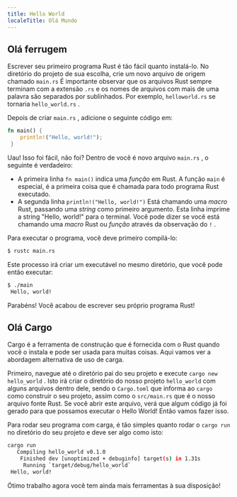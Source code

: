 ```yaml
---
title: Hello World
localeTitle: Olá Mundo
---
```

## Olá ferrugem

Escrever seu primeiro programa Rust é tão fácil quanto instalá-lo. No diretório do projeto de sua escolha, crie um novo arquivo de origem chamado `main.rs` É importante observar que os arquivos Rust sempre terminam com a extensão `.rs` e os nomes de arquivos com mais de uma palavra são separados por sublinhados. Por exemplo, `helloworld.rs` se tornaria `hello_world.rs` .

Depois de criar `main.rs` , adicione o seguinte código em:

```rust
fn main() { 
    println!("Hello, world!"); 
 } 
```

Uau! Isso foi fácil, não foi? Dentro de você é novo arquivo `main.rs` , o seguinte é verdadeiro:

*   A primeira linha `fn main()` indica uma _função_ em Rust. A função `main` é especial, é a primeira coisa que é chamada para todo programa Rust executado.
*   A segunda linha `println!("Hello, world!")` Está chamando uma _macro_ Rust, passando uma _string_ como primeiro argumento. Esta linha imprime a string "Hello, world!" para o terminal. Você pode dizer se você está chamando uma _macro_ Rust ou _função_ através da observação do `!` .

Para executar o programa, você deve primeiro compilá-lo:

```bash
$ rustc main.rs 
```

Este processo irá criar um executável no mesmo diretório, que você pode então executar:

```bash
$ ./main 
 Hello, world! 
```

Parabéns! Você acabou de escrever seu próprio programa Rust!

## Olá Cargo

Cargo é a ferramenta de construção que é fornecida com o Rust quando você o instala e pode ser usada para muitas coisas. Aqui vamos ver a abordagem alternativa de uso de carga.

Primeiro, navegue até o diretório pai do seu projeto e execute `cargo new hello_world` . Isto irá criar o diretório do nosso projeto `hello_world` com alguns arquivos dentro dele, sendo o `Cargo.toml` que informa ao `cargo` como construir o seu projeto, assim como o `src/main.rs` que é o nosso arquivo fonte Rust. Se você abrir este arquivo, verá que algum código já foi gerado para que possamos executar o Hello World! Então vamos fazer isso.

Para rodar seu programa com carga, é tão simples quanto rodar o `cargo run` no diretório do seu projeto e deve ser algo como isto:

```bash
cargo run 
   Compiling hello_world v0.1.0 
    Finished dev [unoptimized + debuginfo] target(s) in 1.31s 
     Running `target/debug/hello_world` 
 Hello, world! 
```

Ótimo trabalho agora você tem ainda mais ferramentas à sua disposição!